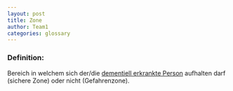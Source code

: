 ```yaml
---
layout: post
title: Zone
author: Team1
categories: glossary
---
```


### Definition:
Bereich in welchem sich der/die [dementiell erkrankte Person](https://github.com/Archi-Lab-FAE/fae-global-documentation/blob/master/2019-11-15-Glossary-Dementiell%20erkrankter.md) aufhalten darf (sichere Zone) oder nicht (Gefahrenzone).
